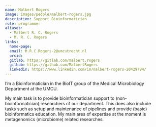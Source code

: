 ```yaml
---
name: Malbert Rogers
image: images/people/malbert-rogers.jpg
description: Support Bioinformatician
role: programmer
aliases: 
  - Malbert R. C. Rogers
  - M. R. C. Rogers
links:
  home-page:
  email: M.R.C.Rogers-2@umcutrecht.nl
  orcid:
  gitlab: https://gitlab.com/malbert.rogers
  github: https://github.com/MalbertRogers 
  linkedin: https://www.linkedin.com/in/malbert-rogers-20429794/
---
```


I’m a Bioinformatician in the BioIT group of the Medical Microbiology Department at the UMCU.

My main task is to provide bioinformatician support to (non-bioinformatician) researchers of our department. This does also include tasks such as setup and maintenance of pipelines and provide (basic) bioinformatics education. My main area of expertise at the moment is metagenomics (microbiome) related researches. 
